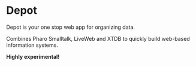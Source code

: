 # Depot

Depot is your one stop web app for organizing data.

Combines Pharo Smalltalk, LiveWeb and XTDB to quickly build web-based information systems.

**Highly experimental!**
